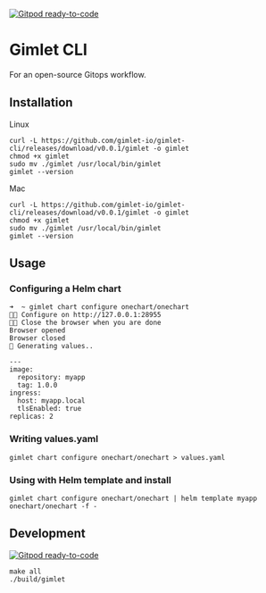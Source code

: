[![Gitpod ready-to-code](https://img.shields.io/badge/Gitpod-ready--to--code-blue?logo=gitpod)](https://gitpod.io/#https://github.com/gimlet-io/gimlet-cli)

# Gimlet CLI

For an open-source Gitops workflow.

## Installation

Linux
```
curl -L https://github.com/gimlet-io/gimlet-cli/releases/download/v0.0.1/gimlet -o gimlet
chmod +x gimlet
sudo mv ./gimlet /usr/local/bin/gimlet
gimlet --version
```

Mac
```
curl -L https://github.com/gimlet-io/gimlet-cli/releases/download/v0.0.1/gimlet -o gimlet
chmod +x gimlet
sudo mv ./gimlet /usr/local/bin/gimlet
gimlet --version
```

## Usage


### Configuring a Helm chart
```
➜  ~ gimlet chart configure onechart/onechart                                             
👩‍💻 Configure on http://127.0.0.1:28955
👩‍💻 Close the browser when you are done
Browser opened
Browser closed
📁 Generating values..

---
image:
  repository: myapp
  tag: 1.0.0
ingress:
  host: myapp.local
  tlsEnabled: true
replicas: 2
```

### Writing values.yaml

```
gimlet chart configure onechart/onechart > values.yaml
```

### Using with Helm template and install

```
gimlet chart configure onechart/onechart | helm template myapp onechart/onechart -f -
```

## Development

[![Gitpod ready-to-code](https://img.shields.io/badge/Gitpod-ready--to--code-blue?logo=gitpod)](https://gitpod.io/#https://github.com/gimlet-io/gimlet-cli)

```
make all
./build/gimlet
```
